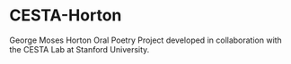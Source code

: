 # CESTA-Horton
George Moses Horton Oral Poetry Project developed in collaboration with the CESTA Lab at Stanford University.
